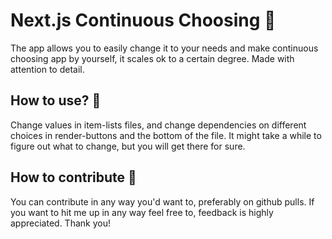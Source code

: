 # Next.js Continuous Choosing :herb:
The app allows you to easily change it to your needs and make continuous choosing app by yourself, it scales ok to a certain degree. Made with attention to detail.

## How to use? 🤔
Change values in item-lists files, and change dependencies on different choices in render-buttons and the bottom of the file. It might take a while to figure out what to change, but you will get there for sure.

## How to contribute :pencil:
You can contribute in any way you'd want to, preferably on github pulls. If you want to hit me up in any way feel free to, feedback is highly appreciated. Thank you!